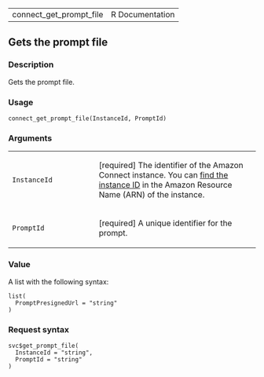 <table style="width: 100%;">
<tbody>
<tr class="odd">
<td>connect_get_prompt_file</td>
<td style="text-align: right;">R Documentation</td>
</tr>
</tbody>
</table>

## Gets the prompt file

### Description

Gets the prompt file.

### Usage

    connect_get_prompt_file(InstanceId, PromptId)

### Arguments

<table>
<colgroup>
<col style="width: 35%" />
<col style="width: 65%" />
</colgroup>
<tbody>
<tr class="odd">
<td><code
id="connect_get_prompt_file_:_InstanceId">InstanceId</code></td>
<td><p>[required] The identifier of the Amazon Connect instance. You can
<a
href="https://docs.aws.amazon.com/connect/latest/adminguide/find-instance-arn.html">find
the instance ID</a> in the Amazon Resource Name (ARN) of the
instance.</p></td>
</tr>
<tr class="even">
<td><code id="connect_get_prompt_file_:_PromptId">PromptId</code></td>
<td><p>[required] A unique identifier for the prompt.</p></td>
</tr>
</tbody>
</table>

### Value

A list with the following syntax:

    list(
      PromptPresignedUrl = "string"
    )

### Request syntax

    svc$get_prompt_file(
      InstanceId = "string",
      PromptId = "string"
    )
